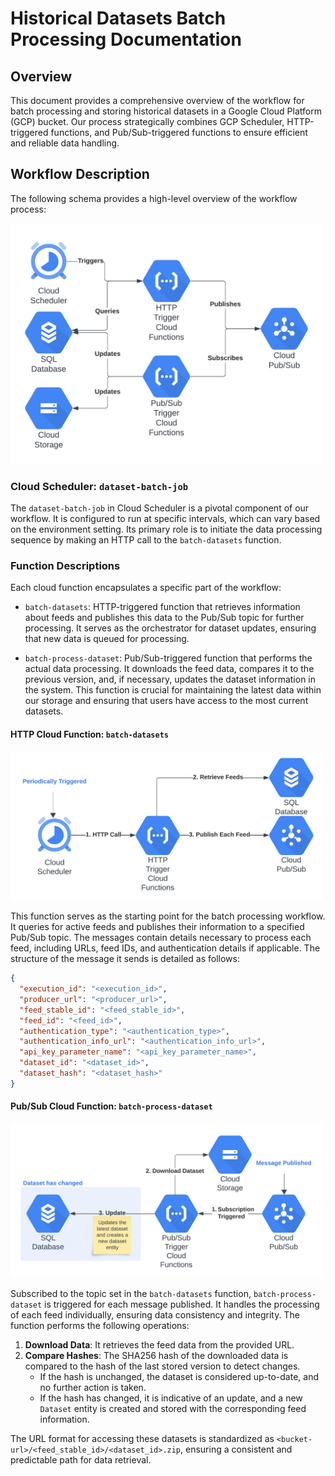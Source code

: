# Historical Datasets Batch Processing Documentation

## Overview

This document provides a comprehensive overview of the workflow for batch processing and storing historical datasets in a Google Cloud Platform (GCP) bucket. Our process strategically combines GCP Scheduler, HTTP-triggered functions, and Pub/Sub-triggered functions to ensure efficient and reliable data handling.

## Workflow Description
The following schema provides a high-level overview of the workflow process:

<img src="batch_processing_schema.png" alt="Workflow Schema" width="500" height="auto">

### Cloud Scheduler: `dataset-batch-job`

The `dataset-batch-job` in Cloud Scheduler is a pivotal component of our workflow. It is configured to run at specific intervals, which can vary based on the environment setting. Its primary role is to initiate the data processing sequence by making an HTTP call to the `batch-datasets` function.

### Function Descriptions

Each cloud function encapsulates a specific part of the workflow:
- `batch-datasets`: HTTP-triggered function that retrieves information about feeds and publishes this data to the Pub/Sub topic for further processing. It serves as the orchestrator for dataset updates, ensuring that new data is queued for processing.

- `batch-process-dataset`: Pub/Sub-triggered function that performs the actual data processing. It downloads the feed data, compares it to the previous version, and, if necessary, updates the dataset information in the system. This function is crucial for maintaining the latest data within our storage and ensuring that users have access to the most current datasets.

#### HTTP Cloud Function: `batch-datasets`
<img src="batch_datasets.png" alt="Workflow Schema" width="500" height="auto">

This function serves as the starting point for the batch processing workflow. It queries for active feeds and publishes their information to a specified Pub/Sub topic. The messages contain details necessary to process each feed, including URLs, feed IDs, and authentication details if applicable. The structure of the message it sends is detailed as follows:

```json
{
  "execution_id": "<execution_id>",
  "producer_url": "<producer_url>",
  "feed_stable_id": "<feed_stable_id>",
  "feed_id": "<feed_id>",
  "authentication_type": "<authentication_type>",
  "authentication_info_url": "<authentication_info_url>",
  "api_key_parameter_name": "<api_key_parameter_name>",
  "dataset_id": "<dataset_id>",
  "dataset_hash": "<dataset_hash>"
}
```

#### Pub/Sub Cloud Function: `batch-process-dataset`
<img src="batch_process_dataset.png" alt="Workflow Schema" width="500" height="auto">

Subscribed to the topic set in the `batch-datasets` function, `batch-process-dataset` is triggered for each message published. It handles the processing of each feed individually, ensuring data consistency and integrity. The function performs the following operations:

1. **Download Data**: It retrieves the feed data from the provided URL.
2. **Compare Hashes**: The SHA256 hash of the downloaded data is compared to the hash of the last stored version to detect changes.
   - If the hash is unchanged, the dataset is considered up-to-date, and no further action is taken.
   - If the hash has changed, it is indicative of an update, and a new `Dataset` entity is created and stored with the corresponding feed information.

The URL format for accessing these datasets is standardized as `<bucket-url>/<feed_stable_id>/<dataset_id>.zip`, ensuring a consistent and predictable path for data retrieval.
